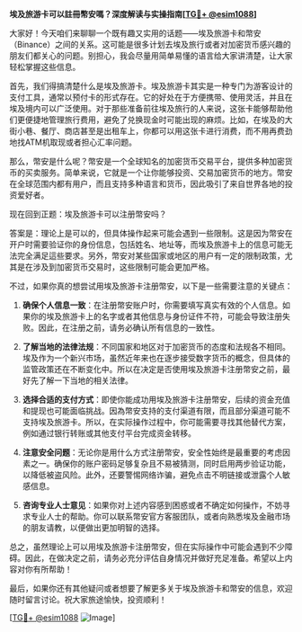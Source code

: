 **埃及旅游卡可以註冊幣安嗎？深度解读与实操指南[[TG💪+ @esim1088](https://t.me/s/esim1088)]**

大家好！今天咱们来聊聊一个既有趣又实用的话题——埃及旅游卡和幣安（Binance）之间的关系。这可能是很多计划去埃及旅行或者对加密货币感兴趣的朋友们都关心的问题。别担心，我会尽量用简单易懂的语言给大家讲清楚，让大家轻松掌握这些信息。

首先，我们得搞清楚什么是埃及旅游卡。埃及旅游卡其实是一种专门为游客设计的支付工具，通常以预付卡的形式存在。它的好处在于方便携带、使用灵活，并且在埃及境内可以广泛使用。对于那些准备前往埃及旅行的人来说，这张卡能够帮助他们更便捷地管理旅行费用，避免了兑换现金时可能出现的麻烦。比如，在埃及的大街小巷、餐厅、商店甚至是出租车上，你都可以用这张卡进行消费，而不用再费劲地找ATM机取现或者担心汇率问题。

那么，幣安是什么呢？幣安是一个全球知名的加密货币交易平台，提供多种加密货币的买卖服务。简单来说，它就是一个让你能够投资、交易加密货币的地方。幣安在全球范围内都有用户，而且支持多种语言和货币，因此吸引了来自世界各地的投资爱好者。

现在回到正题：埃及旅游卡可以注册幣安吗？

答案是：理论上是可以的，但具体操作起来可能会遇到一些限制。这是因为幣安在开户时需要验证你的身份信息，包括姓名、地址等，而埃及旅游卡上的信息可能无法完全满足這些要求。另外，幣安对某些国家或地区的用户有一定的限制政策，尤其是在涉及到加密货币交易时，这些限制可能会更加严格。

不过，如果你真的想尝试用埃及旅游卡注册幣安，以下是一些需要注意的关键点：

1. **确保个人信息一致**：在注册幣安账户时，你需要填写真实有效的个人信息。如果你的埃及旅游卡上的名字或者其他信息与身份证件不符，可能会导致注册失败。因此，在注册之前，请务必确认所有信息的一致性。

2. **了解当地的法律法规**：不同国家和地区对于加密货币的态度和法规各不相同。埃及作为一个新兴市场，虽然近年来也在逐步接受数字货币的概念，但具体的监管政策还在不断变化中。所以在决定是否使用埃及旅游卡注册幣安之前，最好先了解一下当地的相关法律。

3. **选择合适的支付方式**：即使你能成功用埃及旅游卡注册幣安，后续的资金充值和提现也可能面临挑战。因為幣安支持的支付渠道有限，而且部分渠道可能不支持埃及旅游卡。所以，在实际操作过程中，你可能需要寻找其他替代方案，例如通过银行转账或其他支付平台完成资金转移。

4. **注意安全问题**：无论你是用什么方式注册幣安，安全性始终是最重要的考虑因素之一。确保你的账户密码足够复杂且不易被猜测，同时启用两步验证功能，以降低被盗风险。此外，还要警惕网络诈骗，避免点击不明链接或泄露个人敏感信息。

5. **咨询专业人士意见**：如果你对上述内容感到困惑或者不确定如何操作，不妨寻求专业人士的帮助。你可以联系幣安官方客服团队，或者向熟悉埃及金融市场的朋友请教，以便做出更加明智的选择。

总之，虽然理论上可以用埃及旅游卡注册幣安，但在实际操作中可能会遇到不少障碍。因此，在做决定之前，请务必充分评估自身情况并做好充足准备。希望以上内容对你有所帮助！

最后，如果你还有其他疑问或者想要了解更多关于埃及旅游卡和幣安的信息，欢迎随时留言讨论。祝大家旅途愉快，投资顺利！

[[TG💪+ @esim1088](https://t.me/s/esim1088) ![Image](https://i.postimg.cc/4NQfJmqS/Snipaste-2025-05-13-00-14-12.png)]